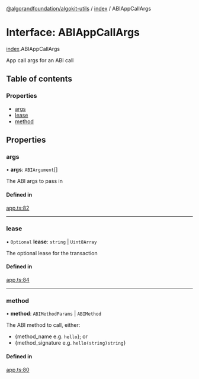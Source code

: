 [@algorandfoundation/algokit-utils](../README.md) / [index](../modules/index.md) / ABIAppCallArgs

# Interface: ABIAppCallArgs

[index](../modules/index.md).ABIAppCallArgs

App call args for an ABI call

## Table of contents

### Properties

- [args](index.ABIAppCallArgs.md#args)
- [lease](index.ABIAppCallArgs.md#lease)
- [method](index.ABIAppCallArgs.md#method)

## Properties

### args

• **args**: `ABIArgument`[]

The ABI args to pass in

#### Defined in

[app.ts:82](https://github.com/algorandfoundation/algokit-utils-ts/blob/main/src/app.ts#L82)

___

### lease

• `Optional` **lease**: `string` \| `Uint8Array`

The optional lease for the transaction

#### Defined in

[app.ts:84](https://github.com/algorandfoundation/algokit-utils-ts/blob/main/src/app.ts#L84)

___

### method

• **method**: `ABIMethodParams` \| `ABIMethod`

The ABI method to call, either:
 * {method_name e.g. `hello`}; or
 * {method_signature e.g. `hello(string)string`}

#### Defined in

[app.ts:80](https://github.com/algorandfoundation/algokit-utils-ts/blob/main/src/app.ts#L80)
